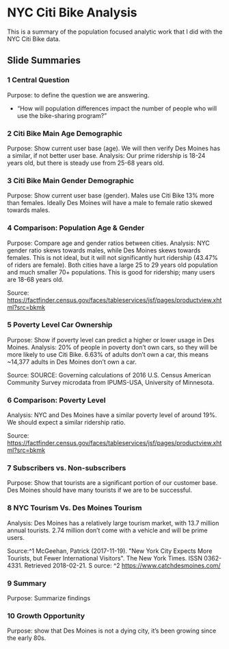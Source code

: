 # NYC Citi Bike Analysis 
This is a summary of the population focused analytic work that I did with the NYC Citi Bike data.

## Slide Summaries
### 1 Central Question
Purpose: to define the question we are answering. 
-	“How will population differences impact the number of people who will use the bike-sharing program?”

### 2 Citi Bike Main Age Demographic
Purpose: Show current user base (age). We will then verify Des Moines has a similar, if not better user base.
Analysis: Our prime ridership is 18-24 years old, but there is steady use from 25-68 years old.

### 3 Citi Bike Main Gender Demographic
Purpose: Show current user base (gender). Males use Citi Bike 13% more than females. Ideally Des Moines will have a male to female ratio skewed towards males.

### 4 Comparison: Population Age & Gender
Purpose: Compare age and gender ratios between cities.
Analysis: NYC gender ratio skews towards males, while Des Moines skews towards females. This is not ideal, but it will not significantly hurt ridership (43.47% of riders are female).
Both cities have a large 25 to 29 years old population and much smaller 70+ populations. This is good for ridership; many users are 18-68 years old.

Source: https://factfinder.census.gov/faces/tableservices/jsf/pages/productview.xhtml?src=bkmk

### 5 Poverty Level Car Ownership
Purpose: Show if poverty level can predict a higher or lower usage in Des Moines.
Analysis: 20% of people in poverty don’t own cars, so they will be more likely to use Citi Bike. 6.63% of adults don’t own a car, this means ~14,377 adults in Des Moines don’t own a car.

Source: SOURCE: Governing calculations of 2016 U.S. Census American Community Survey microdata from IPUMS-USA, University of Minnesota.

### 6 Comparison: Poverty Level
Analysis: NYC and Des Moines have a similar poverty level of around 19%. We should expect a similar ridership ratio.

Source: https://factfinder.census.gov/faces/tableservices/jsf/pages/productview.xhtml?src=bkmk

### 7 Subscribers vs. Non-subscribers
Purpose: Show that tourists are a significant portion of our customer base. Des Moines should have many tourists if we are to be successful.

### 8 NYC Tourism Vs. Des Moines Tourism
Analysis: Des Moines has a relatively large tourism market, with 13.7 million annual tourists. 2.74 million don’t come with a vehicle and will be prime users.

Source:^1 McGeehan, Patrick (2017-11-19). "New York City Expects More Tourists, but Fewer International Visitors". The New York Times. ISSN 0362-4331. Retrieved 2018-02-21.
S
ource: ^2 https://www.catchdesmoines.com/

### 9 Summary
Purpose: Summarize findings

### 10 Growth Opportunity
Purpose: show that Des Moines is not a dying city, it’s been growing since the early 80s.
